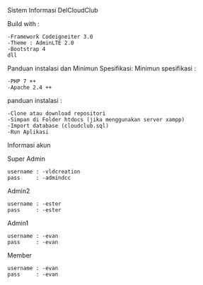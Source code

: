 Sistem Informasi DelCloudClub

Build with :
```
-Framework Codeigneiter 3.0
-Theme : AdminLTE 2.0
-Bootstrap 4
dll
```

Panduan instalasi dan Minimun Spesifikasi:
Minimun spesifikasi : 
```
-PHP 7 ++
-Apache 2.4 ++
```
panduan instalasi :
```
-Clone atau download repositori
-Simpan di Folder htdocs (jika menggunakan server xampp)
-Import database (cloudclub.sql)
-Run Aplikasi
```

Informasi akun

Super Admin
```
username : -vldcreation
pass     : -admindcc
```

Admin2 
```
username : -ester
pass     : -ester
```

Admin1
```
username : -evan
pass     : -evan
```
Member
```
username : -evan
pass     : -evan
```
